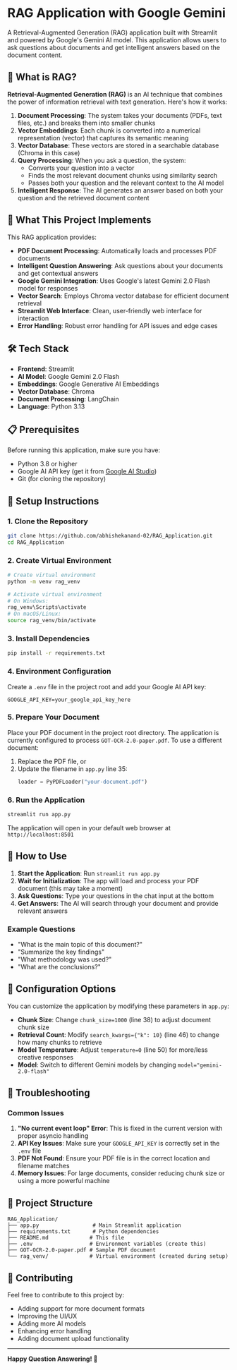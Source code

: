 # RAG Application with Google Gemini

A Retrieval-Augmented Generation (RAG) application built with Streamlit and powered by Google's Gemini AI model. This application allows users to ask questions about documents and get intelligent answers based on the document content.

## 🤖 What is RAG?

**Retrieval-Augmented Generation (RAG)** is an AI technique that combines the power of information retrieval with text generation. Here's how it works:

1. **Document Processing**: The system takes your documents (PDFs, text files, etc.) and breaks them into smaller chunks
2. **Vector Embeddings**: Each chunk is converted into a numerical representation (vector) that captures its semantic meaning
3. **Vector Database**: These vectors are stored in a searchable database (Chroma in this case)
4. **Query Processing**: When you ask a question, the system:
   - Converts your question into a vector
   - Finds the most relevant document chunks using similarity search
   - Passes both your question and the relevant context to the AI model
5. **Intelligent Response**: The AI generates an answer based on both your question and the retrieved document content

## 🚀 What This Project Implements

This RAG application provides:

- **PDF Document Processing**: Automatically loads and processes PDF documents
- **Intelligent Question Answering**: Ask questions about your documents and get contextual answers
- **Google Gemini Integration**: Uses Google's latest Gemini 2.0 Flash model for responses
- **Vector Search**: Employs Chroma vector database for efficient document retrieval
- **Streamlit Web Interface**: Clean, user-friendly web interface for interaction
- **Error Handling**: Robust error handling for API issues and edge cases

## 🛠️ Tech Stack

- **Frontend**: Streamlit
- **AI Model**: Google Gemini 2.0 Flash
- **Embeddings**: Google Generative AI Embeddings
- **Vector Database**: Chroma
- **Document Processing**: LangChain
- **Language**: Python 3.13

## 📋 Prerequisites

Before running this application, make sure you have:

- Python 3.8 or higher
- Google AI API key (get it from [Google AI Studio](https://makersuite.google.com/app/apikey))
- Git (for cloning the repository)

## 🔧 Setup Instructions

### 1. Clone the Repository

```bash
git clone https://github.com/abhishekanand-02/RAG_Application.git
cd RAG_Application
```

### 2. Create Virtual Environment

```bash
# Create virtual environment
python -m venv rag_venv

# Activate virtual environment
# On Windows:
rag_venv\Scripts\activate
# On macOS/Linux:
source rag_venv/bin/activate
```

### 3. Install Dependencies

```bash
pip install -r requirements.txt
```

### 4. Environment Configuration

Create a `.env` file in the project root and add your Google AI API key:

```env
GOOGLE_API_KEY=your_google_api_key_here
```

### 5. Prepare Your Document

Place your PDF document in the project root directory. The application is currently configured to process `GOT-OCR-2.0-paper.pdf`. To use a different document:

1. Replace the PDF file, or
2. Update the filename in `app.py` line 35:
   ```python
   loader = PyPDFLoader("your-document.pdf")
   ```

### 6. Run the Application

```bash
streamlit run app.py
```

The application will open in your default web browser at `http://localhost:8501`

## 📖 How to Use

1. **Start the Application**: Run `streamlit run app.py`
2. **Wait for Initialization**: The app will load and process your PDF document (this may take a moment)
3. **Ask Questions**: Type your questions in the chat input at the bottom
4. **Get Answers**: The AI will search through your document and provide relevant answers

### Example Questions

- "What is the main topic of this document?"
- "Summarize the key findings"
- "What methodology was used?"
- "What are the conclusions?"

## 🔧 Configuration Options

You can customize the application by modifying these parameters in `app.py`:

- **Chunk Size**: Change `chunk_size=1000` (line 38) to adjust document chunk size
- **Retrieval Count**: Modify `search_kwargs={"k": 10}` (line 46) to change how many chunks to retrieve
- **Model Temperature**: Adjust `temperature=0` (line 50) for more/less creative responses
- **Model**: Switch to different Gemini models by changing `model="gemini-2.0-flash"`

## 🐛 Troubleshooting

### Common Issues

1. **"No current event loop" Error**: This is fixed in the current version with proper asyncio handling
2. **API Key Issues**: Make sure your `GOOGLE_API_KEY` is correctly set in the `.env` file
3. **PDF Not Found**: Ensure your PDF file is in the correct location and filename matches
4. **Memory Issues**: For large documents, consider reducing chunk size or using a more powerful machine


## 📁 Project Structure

```
RAG_Application/
├── app.py                 # Main Streamlit application
├── requirements.txt       # Python dependencies
├── README.md             # This file
├── .env                  # Environment variables (create this)
├── GOT-OCR-2.0-paper.pdf # Sample PDF document
└── rag_venv/             # Virtual environment (created during setup)
```

## 🤝 Contributing

Feel free to contribute to this project by:
- Adding support for more document formats
- Improving the UI/UX
- Adding more AI models
- Enhancing error handling
- Adding document upload functionality

---

**Happy Question Answering! 🎉**

